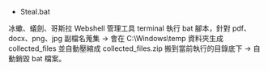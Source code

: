 - Steal.bat

冰蠍、蟻劍、哥斯拉 Webshell 管理工具 terminal 執行 bat 腳本，針對 pdf、docx、png、jpg 副檔名蒐集 -> 會在 C:\Windows\temp 資料夾生成 collected_files 並自動壓縮成 collected_files.zip 搬到當前執行的目錄底下 -> 自動銷毀 bat 檔案。
 
